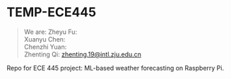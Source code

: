 # TEMP-ECE445

> We are:
> Zheyu Fu: \
> Xuanyu Chen: \
> Chenzhi Yuan: \
> Zhenting Qi: zhenting.19@intl.zju.edu.cn 

Repo for ECE 445 project: ML-based weather forecasting on Raspberry Pi.
